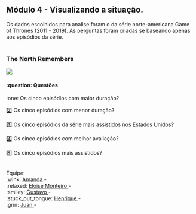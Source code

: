 ## Módulo 4 - Visualizando a situação.

  Os dados escolhidos para analise foram o da série norte-americana Game of Thrones (2011 - 2019). As perguntas foram criadas se baseando apenas aos episódios da série. <br> <br> 
 <div >
  <h3> The North Remembers </h3>
  <img src="https://rollingstone.uol.com.br/media/_versions/robb-stark-red-wedding-got-hbo_widelg.jpg" width="" height=""/>
</div>
<div>
<h4> :question: Questões </h4>  
:one: Os cinco episódios com maior duração? <br>

:two: Os cinco episódios com menor duração? <br>

:three: Os cinco episódios da série mais assistidos nos Estados Unidos? <br>

:four: Os cinco episódios com melhor avaliação? <br> 

:five: Os cinco episódios mais assistidos? 
</div>
<br>
<div>
Equipe: <br>
:wink: <a href="https://github.com/amandaafreitas"> Amanda </a> - <br>
:relaxed: <a href="https://github.com/eloisemf">Eloise Monteiro </a> -  <br>
:smiley: <a href="https://github.com/gustavo-ribeiro-couto"> Gustavo </a> - <br>
:stuck_out_tongue: <a href="https://github.com/">Henrique </a> -  <br>
:grin: <a href="https://github.com/"> Juan </a> -  <br>
</div>

